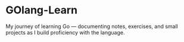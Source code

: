 # GOlang-Learn
My journey of learning Go — documenting notes, exercises, and small projects as I build proficiency with the language.
